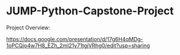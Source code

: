 # JUMP-Python-Capstone-Project

Project Overview:

https://docs.google.com/presentation/d/17g6H4qMDg-1oPCQjo4w7H8_EZh_2mI21y71tgjVRhg0/edit?usp=sharing
